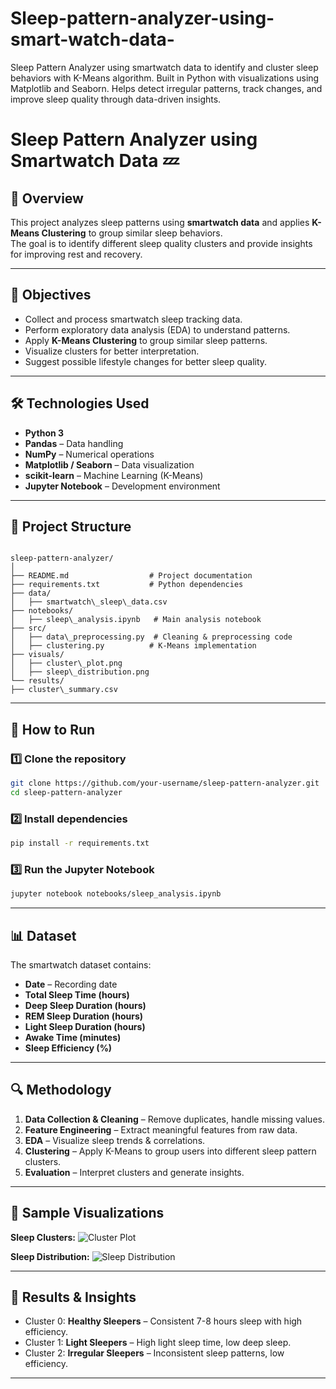 # Sleep-pattern-analyzer-using-smart-watch-data-
Sleep Pattern Analyzer using smartwatch data to identify and cluster sleep behaviors with K-Means algorithm. Built in Python with visualizations using Matplotlib and Seaborn. Helps detect irregular patterns, track changes, and improve sleep quality through data-driven insights.

# Sleep Pattern Analyzer using Smartwatch Data 💤

## 📌 Overview
This project analyzes sleep patterns using **smartwatch data** and applies **K-Means Clustering** to group similar sleep behaviors.  
The goal is to identify different sleep quality clusters and provide insights for improving rest and recovery.

---

## 🎯 Objectives
- Collect and process smartwatch sleep tracking data.
- Perform exploratory data analysis (EDA) to understand patterns.
- Apply **K-Means Clustering** to group similar sleep patterns.
- Visualize clusters for better interpretation.
- Suggest possible lifestyle changes for better sleep quality.

---

## 🛠 Technologies Used
- **Python 3**
- **Pandas** – Data handling
- **NumPy** – Numerical operations
- **Matplotlib / Seaborn** – Data visualization
- **scikit-learn** – Machine Learning (K-Means)
- **Jupyter Notebook** – Development environment

---

## 📂 Project Structure
```

sleep-pattern-analyzer/
│
├── README.md                  # Project documentation
├── requirements.txt           # Python dependencies
├── data/
│   ├── smartwatch\_sleep\_data.csv
├── notebooks/
│   ├── sleep\_analysis.ipynb   # Main analysis notebook
├── src/
│   ├── data\_preprocessing.py  # Cleaning & preprocessing code
│   ├── clustering.py          # K-Means implementation
├── visuals/
│   ├── cluster\_plot.png
│   ├── sleep\_distribution.png
└── results/
├── cluster\_summary.csv

````

---

## 🚀 How to Run

### 1️⃣ Clone the repository
```bash
git clone https://github.com/your-username/sleep-pattern-analyzer.git
cd sleep-pattern-analyzer
````

### 2️⃣ Install dependencies

```bash
pip install -r requirements.txt
```

### 3️⃣ Run the Jupyter Notebook

```bash
jupyter notebook notebooks/sleep_analysis.ipynb
```

---

## 📊 Dataset

The smartwatch dataset contains:

* **Date** – Recording date
* **Total Sleep Time (hours)**
* **Deep Sleep Duration (hours)**
* **REM Sleep Duration (hours)**
* **Light Sleep Duration (hours)**
* **Awake Time (minutes)**
* **Sleep Efficiency (%)**

---

## 🔍 Methodology

1. **Data Collection & Cleaning** – Remove duplicates, handle missing values.
2. **Feature Engineering** – Extract meaningful features from raw data.
3. **EDA** – Visualize sleep trends & correlations.
4. **Clustering** – Apply K-Means to group users into different sleep pattern clusters.
5. **Evaluation** – Interpret clusters and generate insights.

---

## 📸 Sample Visualizations

**Sleep Clusters:**
![Cluster Plot](visuals/cluster_plot.png)

**Sleep Distribution:**
![Sleep Distribution](visuals/sleep_distribution.png)

---

## 📜 Results & Insights

* Cluster 0: **Healthy Sleepers** – Consistent 7-8 hours sleep with high efficiency.
* Cluster 1: **Light Sleepers** – High light sleep time, low deep sleep.
* Cluster 2: **Irregular Sleepers** – Inconsistent sleep patterns, low efficiency.

---

